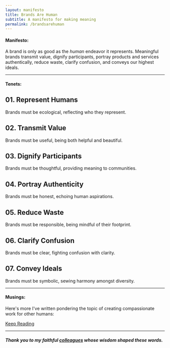 ```yaml
---
layout: manifesto
title: Brands Are Human
subtitle: A manifesto for making meaning
permalink: /brandsarehuman
---
```


#### Manifesto:

<span class="manifesto">A brand is only as good as the <em>human</em> endeavor it represents. Meaningful brands transmit value, dignify participants, portray products and services authentically, reduce waste, clarify confusion, and conveys our highest ideals.</span>

---

#### Tenets:

## 01. Represent Humans
Brands must be ecological, reflecting who they represent.

## 02. Transmit Value
Brands must be useful, being both helpful and beautiful.

## 03. Dignify Participants
Brands must be thoughtful, providing meaning to communities.

## 04. Portray Authenticity
Brands must be honest, echoing human aspirations.

## 05. Reduce Waste
Brands must be responsible, being mindful of their footprint.
 
## 06. Clarify Confusion
Brands must be clear, fighting confusion with clarity.

## 07. Convey Ideals
Brands must be symbolic, sewing harmony amongst diversity.

---

#### Musings:

Here's more I've written pondering the topic of creating compassionate work for other humans:

<a href="/writing" class="btn_secondary">Keep Reading</a>

---

##### _Thank you to my faithful [colleagues](https://journeygroup.com) whose wisdom shaped these words._